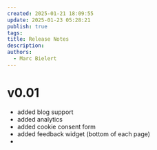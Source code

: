 ```yaml
---
created: 2025-01-21 18:09:55
update: 2025-01-23 05:28:21
publish: true
tags: 
title: Release Notes
description: 
authors:
  - Marc Bielert
---
```

# v0.01
- added blog support
- added analytics
- added cookie consent form
- added feedback widget (bottom of each page)
- 